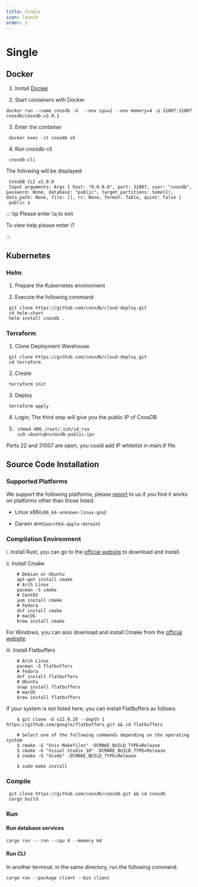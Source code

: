 ```yaml
---
title: Single
icon: launch
order: 2
---
```


# Single

## Docker

1.  Install [Docker](https://www.docker.com/products/docker-desktop/)

2.  Start containers with Docker

   ```
   docker run --name cnosdb -d  --env cpu=2 --env memory=4 -p 31007:31007 cnosdb/cnosdb:v2.0.1
   ```

3.  Enter the container

   ```
    docker exec -it cnosdb sh
   ```

4.  Run cnosdb-cli

   ```
    cnosdb-cli
   ```

   The following will be displayed:

   ```
    CnosDB CLI v2.0.0
    Input arguments: Args { host: "0.0.0.0", port: 31007, user: "cnosdb", password: None, database: "public", target_partitions: Some(1), data_path: None, file: [], rc: None, format: Table, quiet: false }
    public ❯
   ```

   ::: tip
   Please enter \q to exit
   
   To view help please enter \\?
   
   :::

## Kubernetes

### Helm

1.  Prepare the Kubernetes environment

2.  Execute the following command:

   ```
    git clone https://github.com/cnosdb/cloud-deploy.git
    cd helm-chart
    helm install cnosdb .
   ```

### Terraform

1.  Clone Deployment Warehouse

   ```
    git clone https://github.com/cnosdb/cloud-deploy.git
    cd terraform
   ```

2.  Create

   ```
    terraform init
   ```

3.  Deploy

   ```
    terraform apply
   ```

4.  Login; The third step will give you the public IP of CnosDB

5.
   ```shell
    chmod 400 /root/.ssh/id_rsa
    ssh ubuntu@<cnosdb-public-ip>
   ```

Ports 22 and 31007 are open, you could add IP whitelist in main.tf file.

## Source Code Installation

### Supported Platforms

We support the following platforms, please [report](https://github.com/cnosdb/cnosdb/issues) to us if you find it works on platforms other than those listed.

*   Linux x86(`x86_64-unknown-linux-gnu`)

*   Darwin arm(`aarch64-apple-darwin`)


### Compilation Environment

i. Install Rust, you can go to the [official website](https://www.rust-lang.org/learn/get-started) to download and install.

ii. Install Cmake

```
    # Debian or Ubuntu
    apt-get install cmake
    # Arch Linux
    pacman -S cmake
    # CentOS
    yum install cmake
    # Fedora
    dnf install cmake
    # macOS
    brew install cmake
```

For Windows, you can also download and install Cmake from the [official website](https://cmake.org/download/).

iii. Install Flatbuffers

```
    # Arch Linux
    pacman -S flatbuffers
    # Fedora
    dnf install flatbuffers
    # Ubuntu
    snap install flatbuffers
    # macOS
    brew install flatbuffers
```

If your system is not listed here, you can install FlatBuffers as follows:

```
    $ git clone -b v22.9.29 --depth 1 https://github.com/google/flatbuffers.git && cd flatbuffers
    
    # Select one of the following commands depending on the operating system
    $ cmake -G "Unix Makefiles" -DCMAKE_BUILD_TYPE=Release
    $ cmake -G "Visual Studio 10" -DCMAKE_BUILD_TYPE=Release
    $ cmake -G "Xcode" -DCMAKE_BUILD_TYPE=Release
    
    $ sudo make install
```

### Compile

   ```
    git clone https://github.com/cnosdb/cnosdb.git && cd cnosdb
    cargo build
   ```

### Run

#### Run database services

```
cargo run -- run --cpu 4 --memory 64
```

#### Run CLI

In another terminal, in the same directory, run the following command:

```
cargo run --package client --bin client
```
